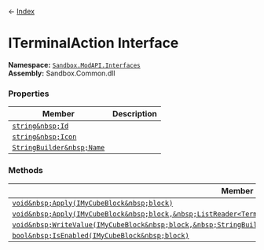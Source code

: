 ← [Index](index)
# ITerminalAction Interface
**Namespace:** [`Sandbox.ModAPI.Interfaces`](Sandbox.ModAPI.Interfaces)  
**Assembly:** Sandbox.Common.dll  
### Properties
|Member|Description|
|---|---|
|[`string&nbsp;Id`](Sandbox.ModAPI.Interfaces.Id)||
|[`string&nbsp;Icon`](Sandbox.ModAPI.Interfaces.Icon)||
|[`StringBuilder&nbsp;Name`](Sandbox.ModAPI.Interfaces.Name)||
### Methods
|Member|Description|
|---|---|
|[`void&nbsp;Apply(IMyCubeBlock&nbsp;block)`](Sandbox.ModAPI.Interfaces.Apply)||
|[`void&nbsp;Apply(IMyCubeBlock&nbsp;block,&nbsp;ListReader<TerminalActionParameter>&nbsp;terminalActionParameters)`](Sandbox.ModAPI.Interfaces.Apply)||
|[`void&nbsp;WriteValue(IMyCubeBlock&nbsp;block,&nbsp;StringBuilder&nbsp;appendTo)`](Sandbox.ModAPI.Interfaces.WriteValue)||
|[`bool&nbsp;IsEnabled(IMyCubeBlock&nbsp;block)`](Sandbox.ModAPI.Interfaces.IsEnabled)||
